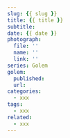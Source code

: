 ```yaml
---
slug: {{ slug }}
title: {{ title }}
subtitle: 
date: {{ date }}
photograph: 
  file: ''
  name: ''
  link: ''
series: Golem
golem:
  published: 
  url: 
categories:
  - xxx
tags:
  - xxx
related:
  - xxx
---
```


<!-- more -->
